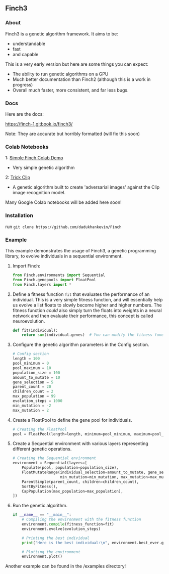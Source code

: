 ## Finch3
### About
Finch3 is a genetic algorithm framework. It aims to be:
- understandable
- fast
- and capable

This is a very early version but here are some things you can expect:
- The ability to run genetic algorithms on a GPU
- Much better documentation than Finch2 (although this is a work in progress)
- Overall much faster, more consistent, and far less bugs.
### Docs
Here are the docs:

https://finch-1.gitbook.io/finch3/

Note: They are accurate but horribly formatted (will fix this soon)
### Colab Notebooks
1: [Simple Finch  Colab Demo](https://colab.research.google.com/drive/1QK7zYTBSkud4V6QQQRCi0ofkJ9bFp9B9?usp=sharing)
- Very simple genetic algorithm

2: [Trick Clip](https://colab.research.google.com/drive/1q_MDZAqofAbj-wkZHoWoWSP_6osymLGK?usp=sharing)
- A genetic algorithm built to create 'adversarial images' against the Clip image recognition model.

Many Google Colab notebooks will be added here soon!
### Installation 
run `git clone https://github.com/dadukhankevin/Finch`

### Example
This example demonstrates the usage of Finch3, a genetic programming library, to evolve individuals in a sequential environment.

1. Import Finch:
    ```python
    from Finch.environments import Sequential
    from Finch.genepools import FloatPool
    from Finch.layers import *
    ```

2. Define a fitness function `fit` that evaluates the performance of an individual. This is a very simple fitness function, and will essentially help us evolve a list floats to slowly become higher and higher numbers. The fitness function *could* also simply turn the floats into weights in a neural network and then evaluate their performance, this concept is called neuroevolution.
   ```python
   def fit(individual):
       return sum(individual.genes)  # You can modify the fitness function to make it interesting
   ```

3. Configure the genetic algorithm parameters in the Config section.
   ```python
   # Config section
   length = 100
   pool_minimum = 0
   pool_maximum = 10
   population_size = 100
   amount_to_mutate = 10
   gene_selection = 5
   parent_count = 20
   children_count = 2
   max_population = 99
   evolution_steps = 1000
   min_mutation = -2
   max_mutation = 2
   ```

4. Create a FloatPool to define the gene pool for individuals.
   ```python
   # Creating the FloatPool
   pool = FloatPool(length=length, minimum=pool_minimum, maximum=pool_maximum)
   ```

5. Create a Sequential environment with various layers representing different genetic operations.
   ```python
   # Creating the Sequential environment
   environment = Sequential(layers=[
       Populate(pool, population=population_size),
       FloatMutateRange(individual_selection=amount_to_mutate, gene_selection=gene_selection,
                        min_mutation=min_mutation, max_mutation=max_mutation, keep_within_genepool_bounds=True),
       ParentSimple(parent_count, children=children_count),
       SortByFitness(),
       CapPopulation(max_population=max_population),
   ])
   ```

6. Run the genetic algorithm.
   ```python
   if __name__ == "__main__":
       # Compiling the environment with the fitness function
       environment.compile(fitness_function=fit)
       environment.evolve(evolution_steps)

       # Printing the best individual
       print("Here is the best individual:\n", environment.best_ever.genes)

       # Plotting the environment
       environment.plot()
   ```
Another example can be found in the /examples directory!